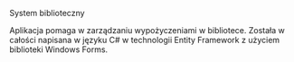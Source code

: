System biblioteczny

Aplikacja pomaga w zarządzaniu wypożyczeniami w bibliotece. Została w całości napisana w języku C# w technologii Entity Framework z użyciem biblioteki Windows Forms.
